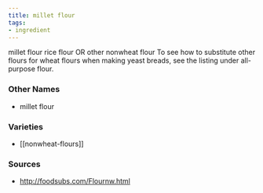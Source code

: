 ```yaml
---
title: millet flour
tags:
- ingredient
---
```

millet flour rice flour OR other nonwheat flour To see how to substitute other flours for wheat flours when making yeast breads, see the listing under all-purpose flour.

### Other Names

* millet flour

### Varieties

* [[nonwheat-flours]]

### Sources
* http://foodsubs.com/Flournw.html
